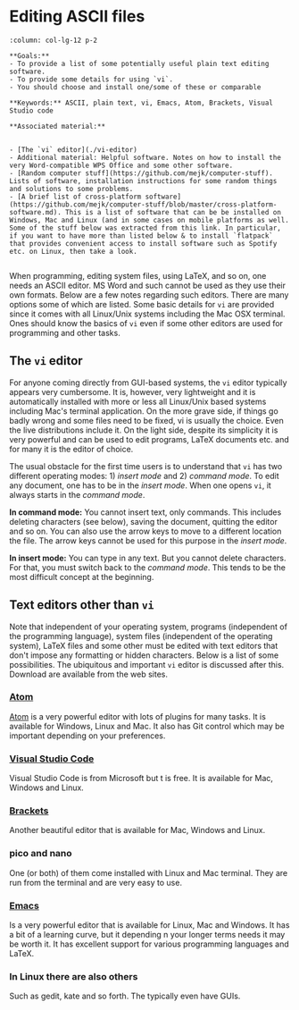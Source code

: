 
# Editing ASCII files 

````{panels}
:column: col-lg-12 p-2

**Goals:** 
- To provide a list of some potentially useful plain text editing software.
- To provide some details for using `vi`. 
- You should choose and install one/some of these or comparable

**Keywords:** ASCII, plain text, vi, Emacs, Atom, Brackets, Visual Studio code

**Associated material:** 


- [The `vi` editor](./vi-editor)
- Additional material: Helpful software. Notes on how to install the very Word-compatible WPS Office and some other software.
- [Random computer stuff](https://github.com/mejk/computer-stuff). Lists of software, installation instructions for some random things and solutions to some problems.
- [A brief list of cross-platform software](https://github.com/mejk/computer-stuff/blob/master/cross-platform-software.md). This is a list of software that can be be installed on Windows, Mac and Linux (and in some cases on mobile platforms as well. Some of the stuff below was extracted from this link. In particular, if you want to have more than listed below & to install `flatpack` that provides convenient access to install software such as Spotify etc. on Linux, then take a look.


````


When programming, editing system files, using LaTeX, and so on, one needs an ASCII editor. MS Word and such cannot be used as they use their own formats. Below are a few notes regarding such editors. There are many options some of which are listed. Some basic details for `vi` are provided since it comes with all Linux/Unix systems including the Mac OSX terminal. Ones should know the basics of `vi` even if some other editors are used for programming and other tasks.


## The `vi` editor

For anyone coming directly from GUI-based systems, the `vi` editor typically appears very cumbersome. It is, however, very lightweight and it is automatically installed with more or less all Linux/Unix based systems including Mac's terminal application. On the more grave side, if things go badly wrong and some files need to be fixed, vi is usually the choice. Even the live distributions include it. On the light side, despite its simplicity it is very powerful and can be used to edit programs, LaTeX documents etc. and for many it is the editor of choice. 

The usual obstacle for the first time users is to understand that `vi` has two different operating modes: 1) *insert mode* and 2) *command mode*. To edit any document, one has to be in the *insert mode*. When one opens `vi`, it always starts in the *command mode*. 


**In command mode:** You cannot insert text, only commands. This includes deleting characters (see below), saving the document, quitting the editor and so on. You can also use the arrow keys to move to a different location the file. The arrow keys cannot be used for this purpose in the *insert mode*.

**In insert mode:** You can type in any text. But you cannot delete characters. For that, you must switch back to the *command mode*. This tends to be the most difficult concept at the beginning.


## Text editors other than `vi`

Note that independent of your operating system, programs (independent of the programming language), system files (independent of the operating system), LaTeX files and some other must be edited with text editors that don't impose any formatting or hidden characters. Below is a list of some possibilities. The ubiquitous and important `vi` editor is discussed after this. Download are available from the web sites.


### [Atom](https://atom.io/)


[Atom](https://atom.io/) is a very powerful editor with lots of plugins for many tasks. It is available for Windows, Linux and Mac. It also has Git control which may be important depending on your preferences.

### [Visual Studio Code](https://code.visualstudio.com/)

Visual Studio Code is from Microsoft but t is free. It is available for Mac, Windows and Linux. 

### [Brackets](http://brackets.io/)

Another beautiful editor that is available for Mac, Windows and Linux. 

### pico and nano

One (or both) of them come installed with Linux and Mac terminal. They are run from the terminal and are very easy to use.

### [Emacs](https://www.gnu.org/software/emacs/)

Is a very powerful editor that is available for Linux, Mac and Windows. It has a bit of a learning curve, but it depending n your longer terms needs it may be worth it. It has excellent support for various programming languages and LaTeX.

### In Linux there are also others

Such as gedit, kate and so forth. The typically even have GUIs.



